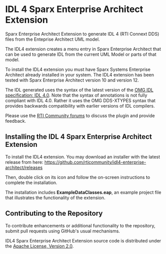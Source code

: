 # IDL 4 Sparx Enterprise Architect Extension
Sparx Enterprise Architect Extension to generate IDL 4 (RTI Connext DDS) files from the Enteprise Architect UML model.

The IDL4 extension creates a menu entry in Sparx Enterprise Architect that can be used to generate IDL from the current UML Model or parts of that model. 

To install the IDL4 extension you must have Sparx Systems Enterprise Architect already installed in your system. The IDL4 extension has been tested with Sparx Enterprise Architect version 10 and version 12.

The IDL generated uses the syntax of the latest version of the [OMG IDL specification: IDL 4.0](http://www.omg.org/members/cgi-bin/doc?mars/15-04-01.pdf). Note that the syntax of annotations is not fully compliant with IDL 4.0. Rather it uses the OMG DDS-XTYPES syntax that provides backwards compatibility with earlier versions of IDL compilers.

Please use the [RTI Community forums](http://community.rti.com) to discuss the plugin and provide feedback.

## Installing the IDL 4 Sparx Enterprise Architect Extension
To install the IDL4 extension. You may download an installer with the latest release from here:
https://github.com/rticommunity/idl4-enterprise-architect/releases

Then, double click on its icon and follow the on-screen instructions to complete the installation. 

The installation includes **ExampleDataClasses.eap**, an example project file that illustrates the functionality of the extension.

## Contributing to the Repository

To contribute enhancements or additional functionality to the repository, submit pull requests using GitHub's usual mechanisms. 

IDL4 Sparx Enterprise Architect Extension source code is distributed under the [Apache License, Version 2.0](LICENSE).

